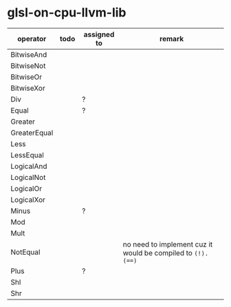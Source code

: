 # glsl-on-cpu-llvm-lib

| operator     | todo | assigned to | remark                                                      |
| ------------ | ---- | ----------- | ----------------------------------------------------------- |
| BitwiseAnd   |      |             |                                                             |
| BitwiseNot   |      |             |                                                             |
| BitwiseOr    |      |             |                                                             |
| BitwiseXor   |      |             |                                                             |
| Div          |      | ?           |                                                             |
| Equal        |      | ?           |                                                             |
| Greater      |      |             |                                                             |
| GreaterEqual |      |             |                                                             |
| Less         |      |             |                                                             |
| LessEqual    |      |             |                                                             |
| LogicalAnd   |      |             |                                                             |
| LogicalNot   |      |             |                                                             |
| LogicalOr    |      |             |                                                             |
| LogicalXor   |      |             |                                                             |
| Minus        |      | ?           |                                                             |
| Mod          |      |             |                                                             |
| Mult         |      |             |                                                             |
| NotEqual     |      |             | no need to implement cuz it would be compiled to `(!).(==)` |
| Plus         |      | ?           |                                                             |
| Shl          |      |             |                                                             |
| Shr          |      |             |                                                             |

